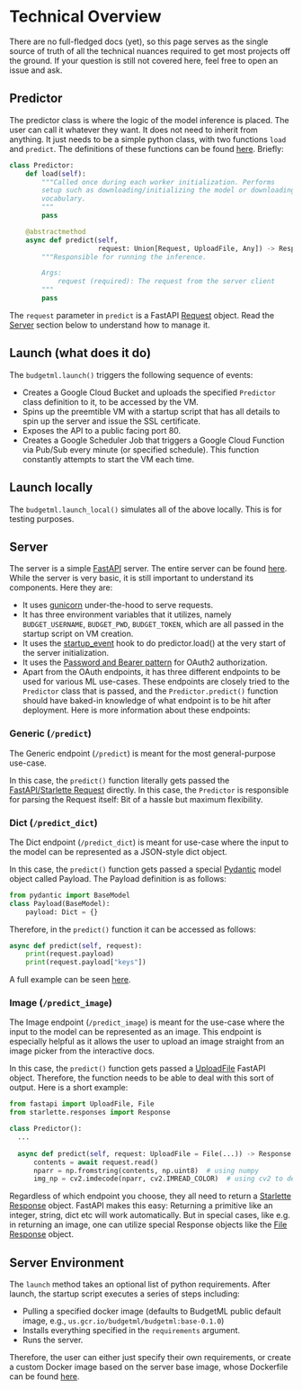 # Technical Overview
There are no full-fledged docs (yet), so this page serves as the single source of truth of all the technical nuances required 
to get most projects off the ground. If your question is still not covered here, feel free to open an issue and ask.

## Predictor
The predictor class is where the logic of the model inference is placed. The user can call it whatever they want. It does not 
need to inherit from anything. It just needs to be a simple python class, with two functions `load` and `predict`. The definitions 
of these functions can be found [here](../../budgetml/budgetml/basepredictor.py). Briefly:

```python
class Predictor:
    def load(self):
        """Called once during each worker initialization. Performs
        setup such as downloading/initializing the model or downloading a
        vocabulary.
        """
        pass

    @abstractmethod
    async def predict(self,
                      request: Union[Request, UploadFile, Any]) -> Response:
        """Responsible for running the inference.

        Args:
            request (required): The request from the server client
        """
        pass
```
The `request` parameter in `predict` is a FastAPI [Request](https://fastapi.tiangolo.com/advanced/using-request-directly/) object. Read the [Server](#server) 
section below to understand how to manage it.

## Launch (what does it do)
The `budgetml.launch()` triggers the following sequence of events:

* Creates a Google Cloud Bucket and uploads the specified `Predictor` class definition to it, to be accessed by the VM.
* Spins up the preemtible VM with a startup script that has all details to spin up the server and issue the SSL certificate.
* Exposes the API to a public facing port 80.
* Creates a Google Scheduler Job that triggers a Google Cloud Function via Pub/Sub every minute (or specified schedule). 
  This function constantly attempts to start the VM each time.

## Launch locally
The `budgetml.launch_local()` simulates all of the above locally. This is for testing purposes.

## Server
The server is a simple [FastAPI](https://fastapi.tiangolo.com/) server. The entire server can be found [here](../server/app). While the 
server is very basic, it is still important to understand its components. Here they are:

* It uses [gunicorn](https://gunicorn.org/) under-the-hood to serve requests.
* It has three environment variables that it utilizes, namely `BUDGET_USERNAME`, `BUDGET_PWD`, `BUDGET_TOKEN`, which are all passed in the startup script on VM creation.
* It uses the [startup_event](https://fastapi.tiangolo.com/advanced/events/) hook to do predictor.load() at the very start of the server initialization.
* It uses the [Password and Bearer pattern](https://fastapi.tiangolo.com/tutorial/security/simple-oauth2/) for OAuth2 authorization.
* Apart from the OAuth endpoints, it has three different endpoints to be used for various ML use-cases. These endpoints are closely tried to the `Predictor` class that is passed, and 
the `Predictor.predict()` function should have baked-in knowledge of what endpoint is to be hit after deployment. Here is more information about these endpoints:

### Generic (`/predict`)
The Generic endpoint (`/predict`) is meant for the most general-purpose use-case. 

In this case, the `predict()` function literally 
gets passed the [FastAPI/Starlette Request](https://www.starlette.io/requests/) directly. In this case, the `Predictor` is responsible for 
parsing the Request itself: Bit of a hassle but maximum flexibility.

### Dict (`/predict_dict`)
The Dict endpoint (`/predict_dict`) is meant for use-case where the input to the model can be represented as a JSON-style dict object.

In this case, the `predict()` function gets passed a special [Pydantic](https://pydantic-docs.helpmanual.io/) model object called Payload. The Payload definition is as follows:

```python
from pydantic import BaseModel
class Payload(BaseModel):
    payload: Dict = {}
```

Therefore, in the `predict()` function it can be accessed as follows:

```python
async def predict(self, request):
    print(request.payload)
    print(request.payload["keys"])
```

A full example can be seen [here](../examples/deploy_simple_model/predictor.py).

### Image (`/predict_image`)
The Image endpoint (`/predict_image`) is meant for the use-case where the input to the model can be represented as an image. This endpoint is 
especially helpful as it allows the user to upload an image straight from an image picker from the interactive docs.

In this case, the `predict()` function gets passed a [UploadFile](https://fastapi.tiangolo.com/tutorial/request-files/) FastAPI object. Therefore, 
the function needs to be able to deal with this sort of output. Here is a short example:

```python
from fastapi import UploadFile, File
from starlette.responses import Response

class Predictor():
  ...
  
  async def predict(self, request: UploadFile = File(...)) -> Response:
      contents = await request.read()
      nparr = np.fromstring(contents, np.uint8)  # using numpy
      img_np = cv2.imdecode(nparr, cv2.IMREAD_COLOR)  # using cv2 to decode
```

Regardless of which endpoint you choose, they all need to return a [Starlette Response](https://www.starlette.io/responses/) object. FastAPI makes this easy: Returning a primitive like an 
integer, string, dict etc will work automatically. But in special cases, like e.g. in returning an image, one can utilize special Response objects like the [File Response](https://www.starlette.io/responses/) object.

## Server Environment
The `launch` method takes an optional list of python requirements. After launch, the startup script executes a series of steps including:

* Pulling a specified docker image (defaults to BudgetML public default image, e.g., `us.gcr.io/budgetml/budgetml:base-0.1.0`)
* Installs everything specified in the `requirements` argument.
* Runs the server.

Therefore, the user can either just specify their own requirements, or create a custom Docker image based on the server base image, whose 
Dockerfile can be found [here](../server/Dockerfile).
